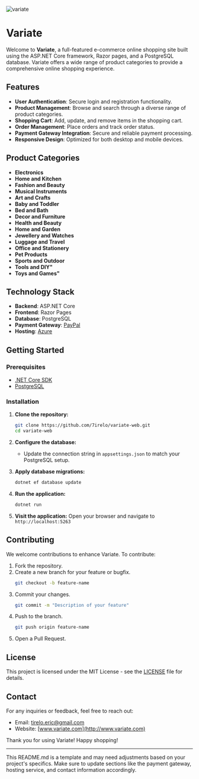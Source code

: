 ![variate](https://github.com/user-attachments/assets/93122657-b264-4141-a253-a0f5406fe71c)

# Variate

Welcome to **Variate**, a full-featured e-commerce online shopping site built using the ASP.NET Core framework, Razor pages, and a PostgreSQL database. Variate offers a wide range of product categories to provide a comprehensive online shopping experience.

## Features

- **User Authentication**: Secure login and registration functionality.
- **Product Management**: Browse and search through a diverse range of product categories.
- **Shopping Cart**: Add, update, and remove items in the shopping cart.
- **Order Management**: Place orders and track order status.
- **Payment Gateway Integration**: Secure and reliable payment processing.
- **Responsive Design**: Optimized for both desktop and mobile devices.

## Product Categories

- **Electronics**
- **Home and Kitchen**
- **Fashion and Beauty**
- **Musical Instruments**
- **Art and Crafts**
- **Baby and Toddler**
- **Bed and Bath**
- **Decor and Furniture**
- **Health and Beauty**
- **Home and Garden**
- **Jewellery and Watches**
- **Luggage and Travel**
- **Office and Stationery**
- **Pet Products**
- **Sports and Outdoor**
- **Tools and DIY"**
- **Toys and Games"**

## Technology Stack

- **Backend**: ASP.NET Core
- **Frontend**: Razor Pages
- **Database**: PostgreSQL
- **Payment Gateway**: [PayPal](https://paypal.com)
- **Hosting**: [Azure](https://azure.com)

## Getting Started

### Prerequisites

- [.NET Core SDK](https://dotnet.microsoft.com/download)
- [PostgreSQL](https://www.postgresql.org/download/)

### Installation

1. **Clone the repository:**
   ```bash
   git clone https://github.com/7irelo/variate-web.git
   cd variate-web
   ```

2. **Configure the database:**
   - Update the connection string in `appsettings.json` to match your PostgreSQL setup.

3. **Apply database migrations:**
   ```bash
   dotnet ef database update
   ```

4. **Run the application:**
   ```bash
   dotnet run
   ```

5. **Visit the application:**
   Open your browser and navigate to `http://localhost:5263`

## Contributing

We welcome contributions to enhance Variate. To contribute:

1. Fork the repository.
2. Create a new branch for your feature or bugfix.
   ```bash
   git checkout -b feature-name
   ```
3. Commit your changes.
   ```bash
   git commit -m "Description of your feature"
   ```
4. Push to the branch.
   ```bash
   git push origin feature-name
   ```
5. Open a Pull Request.

## License

This project is licensed under the MIT License - see the [LICENSE](LICENSE) file for details.

## Contact

For any inquiries or feedback, feel free to reach out:

- Email: [tirelo.eric@gmail.com](mailto:tirelo.eric@gmail.com)
- Website: [www.variate.com](http://www.variate.com)

Thank you for using Variate! Happy shopping!

---

This README.md is a template and may need adjustments based on your project's specifics. Make sure to update sections like the payment gateway, hosting service, and contact information accordingly.
